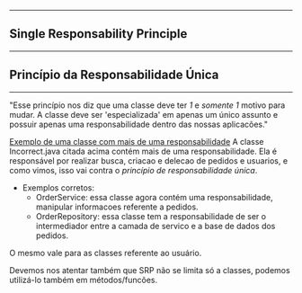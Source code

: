 ________________________________________
## Single Responsability Principle
________________________________________
## Princípio da Responsabilidade Única
________________________________________

"Esse princípio nos diz que uma classe deve ter *1* e *somente 1* motivo para mudar. A classe deve 
ser 'especializada' em apenas um único assunto e possuir apenas uma responsabilidade dentro das nossas
aplicacões."

[Exemplo de uma classe com mais de uma responsabilidade]()
A classe Incorrect.java citada acima contém mais de uma responsabilidade. 
Ela é responsável por realizar busca, criacao e delecao de pedidos e usuarios, e como vimos, 
isso vai contra o *princípio de responsabilidade única*.

- Exemplos corretos:
  - OrderService: essa classe agora contém uma responsabilidade, manipular informacoes referente a pedidos.
  - OrderRepository: essa classe tem a responsabilidade de ser o intermediador entre a camada de servico e a base de dados dos pedidos.

O mesmo vale para as classes referente ao usuário.

Devemos nos atentar também que SRP não se limita só a classes, podemos utilizá-lo também em métodos/funcões.